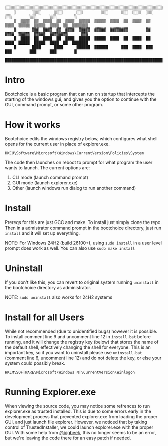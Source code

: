 ```
    ░░░░░░░░░░░░░░░░░░░░░░░░░░░░░░░░░░░░░░░░░░░░░░░░░░░░░░░░░░░░░░░░░░░░░░░░░░░░░░░░░░░░░░░░░░░░░░░░░░░░
    ░       ░░░░      ░░░░      ░░░        ░░░      ░░░  ░░░░  ░░░      ░░░        ░░░      ░░░        ░
    ▒  ▒▒▒▒  ▒▒  ▒▒▒▒  ▒▒  ▒▒▒▒  ▒▒▒▒▒  ▒▒▒▒▒  ▒▒▒▒  ▒▒  ▒▒▒▒  ▒▒  ▒▒▒▒  ▒▒▒▒▒  ▒▒▒▒▒  ▒▒▒▒  ▒▒  ▒▒▒▒▒▒▒
    ▓       ▓▓▓  ▓▓▓▓  ▓▓  ▓▓▓▓  ▓▓▓▓▓  ▓▓▓▓▓  ▓▓▓▓▓▓▓▓        ▓▓  ▓▓▓▓  ▓▓▓▓▓  ▓▓▓▓▓  ▓▓▓▓▓▓▓▓      ▓▓▓
    █  ████  ██  ████  ██  ████  █████  █████  ████  ██  ████  ██  ████  █████  █████  ████  ██  ███████
    █       ████      ████      ██████  ██████      ███  ████  ███      ███        ███      ███        █
    ████████████████████████████████████████████████████████████████████████████████████████████████████
```
# Intro
Bootchoice is a basic program that can run on startup that intercepts the starting of the windows gui, and gives you the option to continue with the GUI, command prompt, or some other program. 

# How it works
Bootchoice edits the windows registry below, which configures what shell opens for the current user in place of explorer.exe. 
```batch
HKCU\Software\Microsoft\Windows\CurrentVersion\Policies\System
```
The code then launches on reboot to prompt for what program the user wants to launch. The current options are:
1. CLI mode (launch command prompt)
2. GUI mode (launch explorer.exe)
3. Other (launch windows run dialog to run another command)

# Install
Prereqs for this are just GCC and make. To install just simply clone the repo. Then in a admistrator command prompt in the bootchoice directory, just run `install` and it will set up everything.

NOTE: For Windows 24H2 (build 26100+), using `sudo install` in a user level prompt does work as well. You can also use `sudo make install`

# Uninstall
If you don't like this, you can revert to original system running `uninstall` in the bootchoice directory as administrator.

NOTE: `sudo uninstall` also works for 24H2 systems

# Install for all Users
While not recommended (due to unidentified bugs) however it is possible. To install comment line 9 and uncomment line 12 in `install.bat` before running, and it will change the registry key (below) that stores the name of the default shell, effectively changing the shell for everyone. This is an important key, so if you want to uninstall please use `uninstall.bat` (comment line 6, uncomment line 12) and do not delete the key, or else your system could possibly break.
```batch
HKLM\SOFTWARE\Microsoft\Windows NT\CurrentVersion\Winlogon
```

# Running Explorer.exe
When viewing the source code, you may notice some refrences to run explorer.exe as trusted installed. This is due to some errors early in the development process that prevented explorer.exe from loading the proper GUI, and just launch file explorer. However, we noticed that by taking control of TrustedInstaller, we could launch explorer.exe with the proper GUI. With some help from [@bigbeek](https://github.com/bigbeek), this no longer seems to be an error, but we're leaving the code there for an easy patch if needed.
